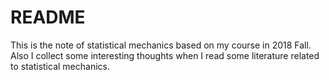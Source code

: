 # README

This is the note of statistical mechanics based on my course in 2018 Fall. Also I collect some interesting thoughts when I read some literature related to statistical mechanics.